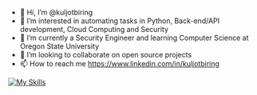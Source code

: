 - 👋 Hi, I’m @kuljotbiring
- 👀 I’m interested in automating tasks in Python, Back-end/API development, Cloud Computing and Security
- 🌱 I’m currently a Security Engineer and learning Computer Science at Oregon State University
- 💞️ I’m looking to collaborate on open source projects
- 📫 How to reach me https://www.linkedin.com/in/kuljotbiring

[![My Skills](https://skillicons.dev/icons?i=py,cpp,c,js,html,css,nodejs,flask,express,linux,aws,git,mysql,bash,powershell)](https://skillicons.dev)
<!---
kuljotbiring/kuljotbiring is a ✨ special ✨ repository because its `README.md` (this file) appears on your GitHub profile.
You can click the Preview link to take a look at your changes.
--->

